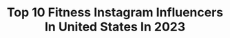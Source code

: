 ---
title: Top 10 Fitness Instagram Influencers In United States In 2023
description: >-
  Find top fitness Instagram influencers in United States in 2023. Most popular hashtags: #fitness #fitnessmotivation #gymmotivation.
platform: Instagram
hits: 14554
text_top: Discover the best Instagram influencers on inBeat.
text_bottom: Our search engine holds 14554 Instagram influencers like this in United States for you to collaborate.
profiles:
  - username: "berma.fit"
    fullname: >-
      Fitness
    bio: >-
      Natural physical and mental fitness 23Yrs old 1,82m
    location: "United States"
    followers: 9584
    engagement: 1195
    commentsToLikes: 0.033182
    id: ck6tum2mph47f0j713g2vc5t2
    verified: false
    hashtags: "#fitnessmotivation, #workout, #lafitness, #selfimprovement"
  - username: "tomas.coach"
    fullname: >-
      TOMAS COACH
    bio: >-
      MORDOR FITNESS Osobne treningy: BA - @365fitco.sk /Sered - @365gymsered / Praha - @onegymcz Treningove plany:Direct MERCH: @mordorfitness
    location: "United States"
    followers: 527988
    engagement: 624
    commentsToLikes: 0.003695
    id: ck5zro043wxxl0i14iuwdxs6v
    verified: false
    hashtags: "#nopainnogain, #gymmotivation, #gym, #mordorfitness"
  - username: "tingmystyle"
    fullname: >-
      Ting Ma
    bio: >-
      Fashion🎸Fitness🎸Beauty #thisis52 #proaging Aging is a privilege ! 📍Chicago/San Diego 📧: tingmystyle168@gmail.com
    location: "United States"
    followers: 137144
    engagement: 613
    commentsToLikes: 0.084561
    id: ck0w49r7mxhxq0i198zn6sfa8
    verified: false
    hashtags: "#over50fitness, #over50women, #absworkout, #over50andfit"
  - username: "sorayanar"
    fullname: >-
      Soraya Yanar Dávila ♡
    bio: >-
      ✰ eptx, jmu alumna ✞ faith | lifestyle | fitness @morenamiaamx 🦋💫
    location: "United States"
    followers: 11222
    engagement: 858
    commentsToLikes: 0.112581
    id: ck6u6c7d1er2p0j71d3sgll1i
    verified: false
    hashtags: "#fyp, #dallasphotodump, #swipeleft, #healthylifestyle"
  - username: "meg.boggs"
    fullname: >-
      Meg Boggs
    bio: >-
      🏋🏽‍♀️ powerlifter. author. self-lover. mother. ✨ confidence + fitness + wellness 📖 #fitnessforeverybody | #thankyoubody 📍 DFW 💌hello@megboggs.com
    location: "United States"
    followers: 442726
    engagement: 871
    commentsToLikes: 0.011689
    id: ck0w5n1yw4gk00i19u62dqgfa
    verified: true
    hashtags: "#healthierhappenstogether, #ivfjourney, #cvspartner, #fitnessforeverybody"
  - username: "saschafitness"
    fullname: >-
      Sascha Barboza
    bio: >-
      Fitness-Nutrition Coach CEO- Sascha Fitness Corp Book author Mamá Youtube: Sascha Fitness 📧info@saschafitness.com @saschafitnessmarket 🛒⬇️Shop
    location: "United States"
    followers: 5312363
    engagement: 450
    commentsToLikes: 0.010945
    id: ck13c63ygyssj0i19zjq0l5d2
    verified: true
    hashtags: "#11, #blackwidow"
  - username: "trevor_wagner_"
    fullname: >-
      Trevor Wagner
    bio: >-
      Fitness ig @rayy.fitness_ My Clothing line @_rageco Other social media spicy link 🌶⬇️
    location: "United States"
    followers: 301273
    engagement: 1594
    commentsToLikes: 0.011644
    id: ckxp7yb18a2sm0j23d1rgkdto
    verified: false
    hashtags: "#chainsawman, #squishysqaud"
  - username: "dielkingdom"
    fullname: >-
      Welcome to the Royal Family👑
    bio: >-
      King Diel👑 | Producer🎹 | Artist 🎙️ | Trainer🏃🏾‍♀️ | Growth Fanatic🦾 Founder @islandkingsofficial 🎙 Fitness Trainer @royalfitnessclubja👑 My 🎵👇🏾
    location: "United States"
    followers: 120674
    engagement: 451
    commentsToLikes: 0.032098
    id: ck6u9t775zia20j71ctvlcp2g
    verified: false
    hashtags: "#naturalsurgery, #fitnessmotivation, #hardwork, #lifestyletransformation"
  - username: "lo.fisher"
    fullname: >-
      Lauren Fisher
    bio: >-
      📍HB, CA ☼ Health 🌱 Fitness 💪🏽 Travel 🌪 Mom of @redwoodtheridgeback 🐶🐶🌊🏔🌺
    location: "United States"
    followers: 15732
    engagement: 1013
    commentsToLikes: 0.025229
    id: ck8t6whtyex0g0j786dw4zx8h
    verified: false
    hashtags: "#lifeisbeautiful, #staysalty, #sirena, #seavitamin"
  - username: "michaelkory"
    fullname: >-
      Michael Kory
    bio: >-
      👨🏻‍🍳 Macro-Friendly Recipes 💪 @legion - 20% off code use “KORY” ⬇️ My +200 Recipe Fitness Cookbook 👇
    location: "United States"
    followers: 146726
    engagement: 462
    commentsToLikes: 0.014983
    id: ck6u32bjpvaav0j71slyqi7ll
    verified: false
    hashtags: "#fitness, #quickrecipe, #chicken, #macrofriendly"
---
